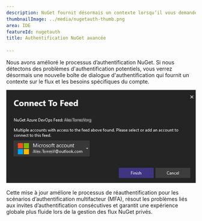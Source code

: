 ```yaml
---
description: NuGet fournit désormais un contexte lorsqu’il vous demande de fournir des informations d’identification.
thumbnailImage: ../media/nugetauth-thumb.png
area: IDE
featureId: nugetauth
title: Authentification NuGet avancée

---
```



Nous avons amélioré le processus d’authentification NuGet. Si nous détectons des problèmes d'authentification potentiels, vous verrez désormais une nouvelle boîte de dialogue d'authentification qui fournit un contexte sur le flux et les besoins spécifiques du compte.

![Boîte de dialogue Authentification NuGet](../media/nugetauthdialog.png)

Cette mise à jour améliore le processus de réauthentification pour les scénarios d’authentification multifacteur (MFA), résout les problèmes liés aux invites d’authentification consécutives et garantit une expérience globale plus fluide lors de la gestion des flux NuGet privés.
